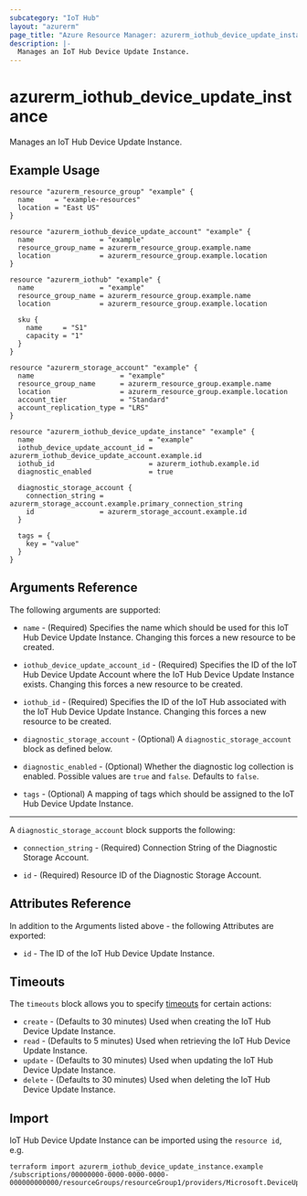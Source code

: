 ```yaml
---
subcategory: "IoT Hub"
layout: "azurerm"
page_title: "Azure Resource Manager: azurerm_iothub_device_update_instance"
description: |-
  Manages an IoT Hub Device Update Instance.
---
```


# azurerm_iothub_device_update_instance

Manages an IoT Hub Device Update Instance.

## Example Usage

```hcl
resource "azurerm_resource_group" "example" {
  name     = "example-resources"
  location = "East US"
}

resource "azurerm_iothub_device_update_account" "example" {
  name                = "example"
  resource_group_name = azurerm_resource_group.example.name
  location            = azurerm_resource_group.example.location
}

resource "azurerm_iothub" "example" {
  name                = "example"
  resource_group_name = azurerm_resource_group.example.name
  location            = azurerm_resource_group.example.location

  sku {
    name     = "S1"
    capacity = "1"
  }
}

resource "azurerm_storage_account" "example" {
  name                     = "example"
  resource_group_name      = azurerm_resource_group.example.name
  location                 = azurerm_resource_group.example.location
  account_tier             = "Standard"
  account_replication_type = "LRS"
}

resource "azurerm_iothub_device_update_instance" "example" {
  name                            = "example"
  iothub_device_update_account_id = azurerm_iothub_device_update_account.example.id
  iothub_id                       = azurerm_iothub.example.id
  diagnostic_enabled              = true

  diagnostic_storage_account {
    connection_string = azurerm_storage_account.example.primary_connection_string
    id                = azurerm_storage_account.example.id
  }

  tags = {
    key = "value"
  }
}
```

## Arguments Reference

The following arguments are supported:

* `name` - (Required) Specifies the name which should be used for this IoT Hub Device Update Instance. Changing this forces a new resource to be created.

* `iothub_device_update_account_id` - (Required) Specifies the ID of the IoT Hub Device Update Account where the IoT Hub Device Update Instance exists. Changing this forces a new resource to be created.

* `iothub_id` - (Required) Specifies the ID of the IoT Hub associated with the IoT Hub Device Update Instance. Changing this forces a new resource to be created.

* `diagnostic_storage_account` - (Optional) A `diagnostic_storage_account` block as defined below.

* `diagnostic_enabled` - (Optional) Whether the diagnostic log collection is enabled. Possible values are `true` and `false`. Defaults to `false`.

* `tags` - (Optional) A mapping of tags which should be assigned to the IoT Hub Device Update Instance.

---

A `diagnostic_storage_account` block supports the following:

* `connection_string` - (Required) Connection String of the Diagnostic Storage Account.

* `id` - (Required) Resource ID of the Diagnostic Storage Account.

## Attributes Reference

In addition to the Arguments listed above - the following Attributes are exported:

* `id` - The ID of the IoT Hub Device Update Instance.

## Timeouts

The `timeouts` block allows you to specify [timeouts](https://www.terraform.io/docs/configuration/resources.html#timeouts) for certain actions:

* `create` - (Defaults to 30 minutes) Used when creating the IoT Hub Device Update Instance.
* `read` - (Defaults to 5 minutes) Used when retrieving the IoT Hub Device Update Instance.
* `update` - (Defaults to 30 minutes) Used when updating the IoT Hub Device Update Instance.
* `delete` - (Defaults to 30 minutes) Used when deleting the IoT Hub Device Update Instance.

## Import

IoT Hub Device Update Instance can be imported using the `resource id`, e.g.

```shell
terraform import azurerm_iothub_device_update_instance.example /subscriptions/00000000-0000-0000-0000-000000000000/resourceGroups/resourceGroup1/providers/Microsoft.DeviceUpdate/accounts/account1/instances/instance1
```
